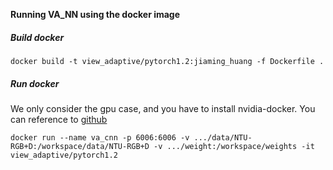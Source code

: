 **Running VA_NN using the docker image**

##### Build docker

`docker build -t view_adaptive/pytorch1.2:jiaming_huang -f Dockerfile .`

##### Run docker

We only consider the gpu case, and you have to install nvidia-docker. You can reference to [github](https://github.com/NVIDIA/nvidia-docker)

`docker run --name va_cnn -p 6006:6006 -v .../data/NTU-RGB+D:/workspace/data/NTU-RGB+D -v .../weight:/workspace/weights -it view_adaptive/pytorch1.2`
